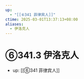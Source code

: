 ```yaml
---
up:
  - "[[⑥341 菲律宾人]]"
ctime: 2025-03-01T13:37:13+08:00
aliases:
  - 伊洛克人
---
```


# ⑥341.3 伊洛克人

- up: [[⑥341 菲律宾人]]
